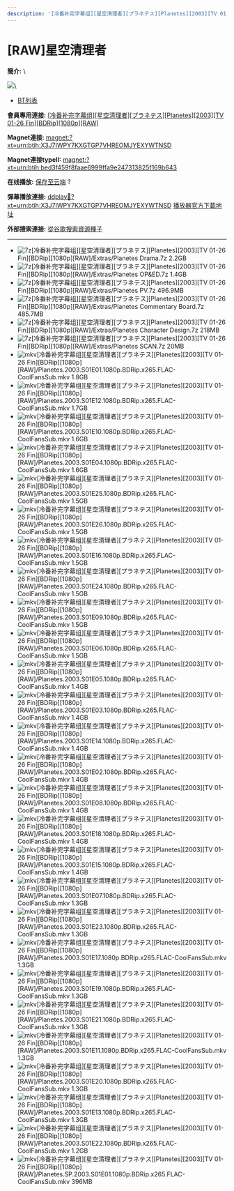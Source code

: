 ```yaml
---
description: '[冷番补完字幕组][星空清理者][プラネテス][Planetes][2003][TV 01-26 Fin][BDRip][1080p][RAW]'
---
```


# \[RAW]星空清理者

**簡介:** \


&#x20;![](https://img.gejiba.com/images/978071a1a11bf17e9f995c7a73e90c02.jpg)\


* [BT列表](https://share.dmhy.org/topics/view/652102\_Planetes\_2003\_TV\_01-26\_Fin\_BDRip\_1080p\_RAW.html#tabs-1)

**會員專用連接:** [\[冷番补完字幕组\]\[星空清理者\]\[プラネテス\]\[Planetes\]\[2003\]\[TV 01-26 Fin\]\[BDRip\]\[1080p\]\[RAW\]](https://dl.dmhy.org/2023/09/27/bed3f459f8faae6999ffa9e247313825f169b643.torrent)

**Magnet連接:** [magnet:?xt=urn:btih:X3J7IWPY7KXGTGP7VHREOMJYEXYWTNSD](https://magnet/?xt=urn:btih:X3J7IWPY7KXGTGP7VHREOMJYEXYWTNSD\&dn=\&tr=http%3A%2F%2F104.143.10.186%3A8000%2Fannounce\&tr=udp%3A%2F%2F104.143.10.186%3A8000%2Fannounce\&tr=http%3A%2F%2Ftracker.openbittorrent.com%3A80%2Fannounce\&tr=http%3A%2F%2Ftracker3.itzmx.com%3A6961%2Fannounce\&tr=http%3A%2F%2Ftracker4.itzmx.com%3A2710%2Fannounce\&tr=http%3A%2F%2Ftracker.publicbt.com%3A80%2Fannounce\&tr=http%3A%2F%2Ftracker.prq.to%2Fannounce\&tr=http%3A%2F%2Fopen.acgtracker.com%3A1096%2Fannounce\&tr=https%3A%2F%2Ft-115.rhcloud.com%2Fonly\_for\_ylbud\&tr=http%3A%2F%2Ftracker1.itzmx.com%3A8080%2Fannounce\&tr=http%3A%2F%2Ftracker2.itzmx.com%3A6961%2Fannounce\&tr=udp%3A%2F%2Ftracker1.itzmx.com%3A8080%2Fannounce\&tr=udp%3A%2F%2Ftracker2.itzmx.com%3A6961%2Fannounce\&tr=udp%3A%2F%2Ftracker3.itzmx.com%3A6961%2Fannounce\&tr=udp%3A%2F%2Ftracker4.itzmx.com%3A2710%2Fannounce\&tr=http%3A%2F%2Fnyaa.tracker.wf%3A7777%2Fannounce)

**Magnet連接typeII:** [magnet:?xt=urn:btih:bed3f459f8faae6999ffa9e247313825f169b643](https://magnet/?xt=urn:btih:bed3f459f8faae6999ffa9e247313825f169b643)

**在线播放:** [保存至云端](https://mypikpak.com/drive/url-checker?url=magnet:?xt=urn:btih:bed3f459f8faae6999ffa9e247313825f169b643) ?

**彈幕播放連接:** [ddplay:magnet:?xt=urn:btih:X3J7IWPY7KXGTGP7VHREOMJYEXYWTNSD](ddplay:magnet:?xt=urn:btih:X3J7IWPY7KXGTGP7VHREOMJYEXYWTNSD\&dn=\&tr=http%3A%2F%2F104.143.10.186%3A8000%2Fannounce\&tr=udp%3A%2F%2F104.143.10.186%3A8000%2Fannounce\&tr=http%3A%2F%2Ftracker.openbittorrent.com%3A80%2Fannounce\&tr=http%3A%2F%2Ftracker3.itzmx.com%3A6961%2Fannounce\&tr=http%3A%2F%2Ftracker4.itzmx.com%3A2710%2Fannounce\&tr=http%3A%2F%2Ftracker.publicbt.com%3A80%2Fannounce\&tr=http%3A%2F%2Ftracker.prq.to%2Fannounce\&tr=http%3A%2F%2Fopen.acgtracker.com%3A1096%2Fannounce\&tr=https%3A%2F%2Ft-115.rhcloud.com%2Fonly\_for\_ylbud\&tr=http%3A%2F%2Ftracker1.itzmx.com%3A8080%2Fannounce\&tr=http%3A%2F%2Ftracker2.itzmx.com%3A6961%2Fannounce\&tr=udp%3A%2F%2Ftracker1.itzmx.com%3A8080%2Fannounce\&tr=udp%3A%2F%2Ftracker2.itzmx.com%3A6961%2Fannounce\&tr=udp%3A%2F%2Ftracker3.itzmx.com%3A6961%2Fannounce\&tr=udp%3A%2F%2Ftracker4.itzmx.com%3A2710%2Fannounce\&tr=http%3A%2F%2Fnyaa.tracker.wf%3A7777%2Fannounce) [播放器官方下載地址](http://www.dandanplay.com/?from=dmhy)

**外部搜索連接:** [從谷歌搜索資源種子](https://www.google.com/search?oe=utf-8\&q=bed3f459f8faae6999ffa9e247313825f169b643)

***

* ![7z](https://share.dmhy.org/images/icon/7z.gif)\[冷番补完字幕组]\[星空清理者]\[プラネテス]\[Planetes]\[2003]\[TV 01-26 Fin]\[BDRip]\[1080p]\[RAW]/Extras/Planetes Drama.7z 2.2GB
* ![7z](https://share.dmhy.org/images/icon/7z.gif)\[冷番补完字幕组]\[星空清理者]\[プラネテス]\[Planetes]\[2003]\[TV 01-26 Fin]\[BDRip]\[1080p]\[RAW]/Extras/Planetes OP\&ED.7z 1.4GB
* ![7z](https://share.dmhy.org/images/icon/7z.gif)\[冷番补完字幕组]\[星空清理者]\[プラネテス]\[Planetes]\[2003]\[TV 01-26 Fin]\[BDRip]\[1080p]\[RAW]/Extras/Planetes PV.7z 496.9MB
* ![7z](https://share.dmhy.org/images/icon/7z.gif)\[冷番补完字幕组]\[星空清理者]\[プラネテス]\[Planetes]\[2003]\[TV 01-26 Fin]\[BDRip]\[1080p]\[RAW]/Extras/Planetes Commentary Board.7z 485.7MB
* ![7z](https://share.dmhy.org/images/icon/7z.gif)\[冷番补完字幕组]\[星空清理者]\[プラネテス]\[Planetes]\[2003]\[TV 01-26 Fin]\[BDRip]\[1080p]\[RAW]/Extras/Planetes Character Design.7z 218MB
* ![7z](https://share.dmhy.org/images/icon/7z.gif)\[冷番补完字幕组]\[星空清理者]\[プラネテス]\[Planetes]\[2003]\[TV 01-26 Fin]\[BDRip]\[1080p]\[RAW]/Extras/Planetes SCAN.7z 20MB
* ![mkv](https://share.dmhy.org/images/icon/mkv.gif)\[冷番补完字幕组]\[星空清理者]\[プラネテス]\[Planetes]\[2003]\[TV 01-26 Fin]\[BDRip]\[1080p]\[RAW]/Planetes.2003.S01E01.1080p.BDRip.x265.FLAC-CoolFansSub.mkv 1.8GB
* ![mkv](https://share.dmhy.org/images/icon/mkv.gif)\[冷番补完字幕组]\[星空清理者]\[プラネテス]\[Planetes]\[2003]\[TV 01-26 Fin]\[BDRip]\[1080p]\[RAW]/Planetes.2003.S01E12.1080p.BDRip.x265.FLAC-CoolFansSub.mkv 1.7GB
* ![mkv](https://share.dmhy.org/images/icon/mkv.gif)\[冷番补完字幕组]\[星空清理者]\[プラネテス]\[Planetes]\[2003]\[TV 01-26 Fin]\[BDRip]\[1080p]\[RAW]/Planetes.2003.S01E10.1080p.BDRip.x265.FLAC-CoolFansSub.mkv 1.6GB
* ![mkv](https://share.dmhy.org/images/icon/mkv.gif)\[冷番补完字幕组]\[星空清理者]\[プラネテス]\[Planetes]\[2003]\[TV 01-26 Fin]\[BDRip]\[1080p]\[RAW]/Planetes.2003.S01E04.1080p.BDRip.x265.FLAC-CoolFansSub.mkv 1.6GB
* ![mkv](https://share.dmhy.org/images/icon/mkv.gif)\[冷番补完字幕组]\[星空清理者]\[プラネテス]\[Planetes]\[2003]\[TV 01-26 Fin]\[BDRip]\[1080p]\[RAW]/Planetes.2003.S01E25.1080p.BDRip.x265.FLAC-CoolFansSub.mkv 1.5GB
* ![mkv](https://share.dmhy.org/images/icon/mkv.gif)\[冷番补完字幕组]\[星空清理者]\[プラネテス]\[Planetes]\[2003]\[TV 01-26 Fin]\[BDRip]\[1080p]\[RAW]/Planetes.2003.S01E26.1080p.BDRip.x265.FLAC-CoolFansSub.mkv 1.5GB
* ![mkv](https://share.dmhy.org/images/icon/mkv.gif)\[冷番补完字幕组]\[星空清理者]\[プラネテス]\[Planetes]\[2003]\[TV 01-26 Fin]\[BDRip]\[1080p]\[RAW]/Planetes.2003.S01E16.1080p.BDRip.x265.FLAC-CoolFansSub.mkv 1.5GB
* ![mkv](https://share.dmhy.org/images/icon/mkv.gif)\[冷番补完字幕组]\[星空清理者]\[プラネテス]\[Planetes]\[2003]\[TV 01-26 Fin]\[BDRip]\[1080p]\[RAW]/Planetes.2003.S01E24.1080p.BDRip.x265.FLAC-CoolFansSub.mkv 1.5GB
* ![mkv](https://share.dmhy.org/images/icon/mkv.gif)\[冷番补完字幕组]\[星空清理者]\[プラネテス]\[Planetes]\[2003]\[TV 01-26 Fin]\[BDRip]\[1080p]\[RAW]/Planetes.2003.S01E09.1080p.BDRip.x265.FLAC-CoolFansSub.mkv 1.5GB
* ![mkv](https://share.dmhy.org/images/icon/mkv.gif)\[冷番补完字幕组]\[星空清理者]\[プラネテス]\[Planetes]\[2003]\[TV 01-26 Fin]\[BDRip]\[1080p]\[RAW]/Planetes.2003.S01E06.1080p.BDRip.x265.FLAC-CoolFansSub.mkv 1.5GB
* ![mkv](https://share.dmhy.org/images/icon/mkv.gif)\[冷番补完字幕组]\[星空清理者]\[プラネテス]\[Planetes]\[2003]\[TV 01-26 Fin]\[BDRip]\[1080p]\[RAW]/Planetes.2003.S01E05.1080p.BDRip.x265.FLAC-CoolFansSub.mkv 1.4GB
* ![mkv](https://share.dmhy.org/images/icon/mkv.gif)\[冷番补完字幕组]\[星空清理者]\[プラネテス]\[Planetes]\[2003]\[TV 01-26 Fin]\[BDRip]\[1080p]\[RAW]/Planetes.2003.S01E03.1080p.BDRip.x265.FLAC-CoolFansSub.mkv 1.4GB
* ![mkv](https://share.dmhy.org/images/icon/mkv.gif)\[冷番补完字幕组]\[星空清理者]\[プラネテス]\[Planetes]\[2003]\[TV 01-26 Fin]\[BDRip]\[1080p]\[RAW]/Planetes.2003.S01E14.1080p.BDRip.x265.FLAC-CoolFansSub.mkv 1.4GB
* ![mkv](https://share.dmhy.org/images/icon/mkv.gif)\[冷番补完字幕组]\[星空清理者]\[プラネテス]\[Planetes]\[2003]\[TV 01-26 Fin]\[BDRip]\[1080p]\[RAW]/Planetes.2003.S01E02.1080p.BDRip.x265.FLAC-CoolFansSub.mkv 1.4GB
* ![mkv](https://share.dmhy.org/images/icon/mkv.gif)\[冷番补完字幕组]\[星空清理者]\[プラネテス]\[Planetes]\[2003]\[TV 01-26 Fin]\[BDRip]\[1080p]\[RAW]/Planetes.2003.S01E08.1080p.BDRip.x265.FLAC-CoolFansSub.mkv 1.4GB
* ![mkv](https://share.dmhy.org/images/icon/mkv.gif)\[冷番补完字幕组]\[星空清理者]\[プラネテス]\[Planetes]\[2003]\[TV 01-26 Fin]\[BDRip]\[1080p]\[RAW]/Planetes.2003.S01E18.1080p.BDRip.x265.FLAC-CoolFansSub.mkv 1.4GB
* ![mkv](https://share.dmhy.org/images/icon/mkv.gif)\[冷番补完字幕组]\[星空清理者]\[プラネテス]\[Planetes]\[2003]\[TV 01-26 Fin]\[BDRip]\[1080p]\[RAW]/Planetes.2003.S01E15.1080p.BDRip.x265.FLAC-CoolFansSub.mkv 1.4GB
* ![mkv](https://share.dmhy.org/images/icon/mkv.gif)\[冷番补完字幕组]\[星空清理者]\[プラネテス]\[Planetes]\[2003]\[TV 01-26 Fin]\[BDRip]\[1080p]\[RAW]/Planetes.2003.S01E07.1080p.BDRip.x265.FLAC-CoolFansSub.mkv 1.3GB
* ![mkv](https://share.dmhy.org/images/icon/mkv.gif)\[冷番补完字幕组]\[星空清理者]\[プラネテス]\[Planetes]\[2003]\[TV 01-26 Fin]\[BDRip]\[1080p]\[RAW]/Planetes.2003.S01E23.1080p.BDRip.x265.FLAC-CoolFansSub.mkv 1.3GB
* ![mkv](https://share.dmhy.org/images/icon/mkv.gif)\[冷番补完字幕组]\[星空清理者]\[プラネテス]\[Planetes]\[2003]\[TV 01-26 Fin]\[BDRip]\[1080p]\[RAW]/Planetes.2003.S01E17.1080p.BDRip.x265.FLAC-CoolFansSub.mkv 1.3GB
* ![mkv](https://share.dmhy.org/images/icon/mkv.gif)\[冷番补完字幕组]\[星空清理者]\[プラネテス]\[Planetes]\[2003]\[TV 01-26 Fin]\[BDRip]\[1080p]\[RAW]/Planetes.2003.S01E19.1080p.BDRip.x265.FLAC-CoolFansSub.mkv 1.3GB
* ![mkv](https://share.dmhy.org/images/icon/mkv.gif)\[冷番补完字幕组]\[星空清理者]\[プラネテス]\[Planetes]\[2003]\[TV 01-26 Fin]\[BDRip]\[1080p]\[RAW]/Planetes.2003.S01E21.1080p.BDRip.x265.FLAC-CoolFansSub.mkv 1.3GB
* ![mkv](https://share.dmhy.org/images/icon/mkv.gif)\[冷番补完字幕组]\[星空清理者]\[プラネテス]\[Planetes]\[2003]\[TV 01-26 Fin]\[BDRip]\[1080p]\[RAW]/Planetes.2003.S01E11.1080p.BDRip.x265.FLAC-CoolFansSub.mkv 1.3GB
* ![mkv](https://share.dmhy.org/images/icon/mkv.gif)\[冷番补完字幕组]\[星空清理者]\[プラネテス]\[Planetes]\[2003]\[TV 01-26 Fin]\[BDRip]\[1080p]\[RAW]/Planetes.2003.S01E20.1080p.BDRip.x265.FLAC-CoolFansSub.mkv 1.3GB
* ![mkv](https://share.dmhy.org/images/icon/mkv.gif)\[冷番补完字幕组]\[星空清理者]\[プラネテス]\[Planetes]\[2003]\[TV 01-26 Fin]\[BDRip]\[1080p]\[RAW]/Planetes.2003.S01E13.1080p.BDRip.x265.FLAC-CoolFansSub.mkv 1.3GB
* ![mkv](https://share.dmhy.org/images/icon/mkv.gif)\[冷番补完字幕组]\[星空清理者]\[プラネテス]\[Planetes]\[2003]\[TV 01-26 Fin]\[BDRip]\[1080p]\[RAW]/Planetes.2003.S01E22.1080p.BDRip.x265.FLAC-CoolFansSub.mkv 1.2GB
* ![mkv](https://share.dmhy.org/images/icon/mkv.gif)\[冷番补完字幕组]\[星空清理者]\[プラネテス]\[Planetes]\[2003]\[TV 01-26 Fin]\[BDRip]\[1080p]\[RAW]/Planetes.SP.2003.S01E01.1080p.BDRip.x265.FLAC-CoolFansSub.mkv 396MB

